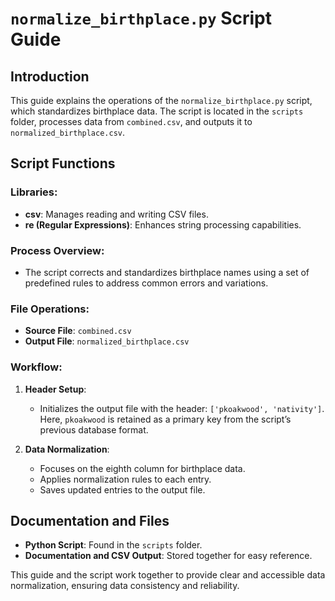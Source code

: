 # `normalize_birthplace.py` Script Guide

## Introduction
This guide explains the operations of the `normalize_birthplace.py` script, which standardizes birthplace data. The script is located in the `scripts` folder, processes data from `combined.csv`, and outputs it to `normalized_birthplace.csv`.

## Script Functions

### Libraries:
- **csv**: Manages reading and writing CSV files.
- **re (Regular Expressions)**: Enhances string processing capabilities.

### Process Overview:
- The script corrects and standardizes birthplace names using a set of predefined rules to address common errors and variations.

### File Operations:
- **Source File**: `combined.csv`
- **Output File**: `normalized_birthplace.csv`

### Workflow:
1. **Header Setup**:
   - Initializes the output file with the header: `['pkoakwood', 'nativity']`. Here, `pkoakwood` is retained as a primary key from the script’s previous database format.

2. **Data Normalization**:
   - Focuses on the eighth column for birthplace data.
   - Applies normalization rules to each entry.
   - Saves updated entries to the output file.

## Documentation and Files
- **Python Script**: Found in the `scripts` folder.
- **Documentation and CSV Output**: Stored together for easy reference.

This guide and the script work together to provide clear and accessible data normalization, ensuring data consistency and reliability.